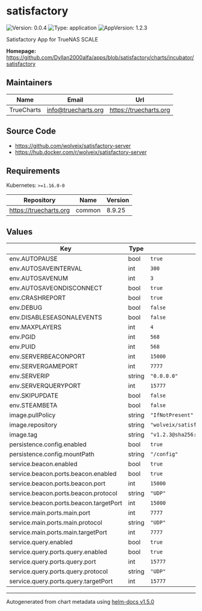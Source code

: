 # satisfactory

![Version: 0.0.4](https://img.shields.io/badge/Version-0.0.4-informational?style=flat-square) ![Type: application](https://img.shields.io/badge/Type-application-informational?style=flat-square) ![AppVersion: 1.2.3](https://img.shields.io/badge/AppVersion-1.2.3-informational?style=flat-square)

Satisfactory App for TrueNAS SCALE

**Homepage:** <https://github.com/Dyllan2000alfa/apps/blob/satisfactory/charts/incubator/satisfactory>

## Maintainers

| Name | Email | Url |
| ---- | ------ | --- |
| TrueCharts | info@truecharts.org | https://truecharts.org |

## Source Code

* <https://github.com/wolveix/satisfactory-server>
* <https://hub.docker.com/r/wolveix/satisfactory-server>

## Requirements

Kubernetes: `>=1.16.0-0`

| Repository | Name | Version |
|------------|------|---------|
| https://truecharts.org | common | 8.9.25 |

## Values

| Key | Type | Default | Description |
|-----|------|---------|-------------|
| env.AUTOPAUSE | bool | `true` |  |
| env.AUTOSAVEINTERVAL | int | `300` |  |
| env.AUTOSAVENUM | int | `3` |  |
| env.AUTOSAVEONDISCONNECT | bool | `true` |  |
| env.CRASHREPORT | bool | `true` |  |
| env.DEBUG | bool | `false` |  |
| env.DISABLESEASONALEVENTS | bool | `false` |  |
| env.MAXPLAYERS | int | `4` |  |
| env.PGID | int | `568` |  |
| env.PUID | int | `568` |  |
| env.SERVERBEACONPORT | int | `15000` |  |
| env.SERVERGAMEPORT | int | `7777` |  |
| env.SERVERIP | string | `"0.0.0.0"` |  |
| env.SERVERQUERYPORT | int | `15777` |  |
| env.SKIPUPDATE | bool | `false` |  |
| env.STEAMBETA | bool | `false` |  |
| image.pullPolicy | string | `"IfNotPresent"` |  |
| image.repository | string | `"wolveix/satisfactory-server"` |  |
| image.tag | string | `"v1.2.3@sha256:5860dbac9fc8cb2e6010b69e60e633d06e25e2a0152f8858a8f23acda7c3c719"` |  |
| persistence.config.enabled | bool | `true` |  |
| persistence.config.mountPath | string | `"/config"` |  |
| service.beacon.enabled | bool | `true` |  |
| service.beacon.ports.beacon.enabled | bool | `true` |  |
| service.beacon.ports.beacon.port | int | `15000` |  |
| service.beacon.ports.beacon.protocol | string | `"UDP"` |  |
| service.beacon.ports.beacon.targetPort | int | `15000` |  |
| service.main.ports.main.port | int | `7777` |  |
| service.main.ports.main.protocol | string | `"UDP"` |  |
| service.main.ports.main.targetPort | int | `7777` |  |
| service.query.enabled | bool | `true` |  |
| service.query.ports.query.enabled | bool | `true` |  |
| service.query.ports.query.port | int | `15777` |  |
| service.query.ports.query.protocol | string | `"UDP"` |  |
| service.query.ports.query.targetPort | int | `15777` |  |

----------------------------------------------
Autogenerated from chart metadata using [helm-docs v1.5.0](https://github.com/norwoodj/helm-docs/releases/v1.5.0)
